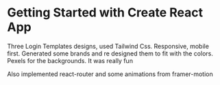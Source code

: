 # Getting Started with Create React App

Three Login Templates designs, used Tailwind Css. Responsive, mobile first. Generated some brands and re designed them to fit with the colors. Pexels for the backgrounds. It was  really fun

Also implemented react-router and some animations from framer-motion
